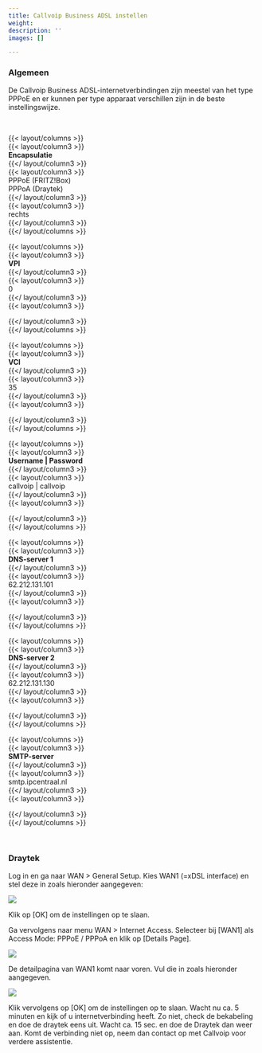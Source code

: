 ```yaml
---
title: Callvoip Business ADSL instellen
weight: 
description: ''
images: []

---
```

### Algemeen

De Callvoip Business ADSL-internetverbindingen zijn meestel van het type PPPoE en er kunnen per type apparaat verschillen zijn in de beste instellingswijze.

<br>

{{< layout/columns >}}  
 {{< layout/column3 >}}  
**Encapsulatie**  
 {{</ layout/column3 >}}  
 {{< layout/column3 >}}  
PPPoE (FRITZ!Box)  
PPPoA (Draytek)  
 {{</ layout/column3 >}}  
 {{< layout/column3 >}}  
 rechts  
 {{</ layout/column3 >}}  
{{</ layout/columns >}}

{{< layout/columns >}}  
 {{< layout/column3 >}}  
**VPI**  
 {{</ layout/column3 >}}  
 {{< layout/column3 >}}  
0  
 {{</ layout/column3 >}}  
 {{< layout/column3 >}}  
  
 {{</ layout/column3 >}}  
{{</ layout/columns >}}

{{< layout/columns >}}  
 {{< layout/column3 >}}  
**VCI**  
 {{</ layout/column3 >}}  
 {{< layout/column3 >}}  
35  
 {{</ layout/column3 >}}  
 {{< layout/column3 >}}  
  
 {{</ layout/column3 >}}  
{{</ layout/columns >}}

{{< layout/columns >}}  
 {{< layout/column3 >}}  
**Username | Password**  
 {{</ layout/column3 >}}  
 {{< layout/column3 >}}  
callvoip | callvoip  
 {{</ layout/column3 >}}  
 {{< layout/column3 >}}  
  
 {{</ layout/column3 >}}  
{{</ layout/columns >}}

{{< layout/columns >}}  
 {{< layout/column3 >}}  
**DNS-server 1**  
 {{</ layout/column3 >}}  
 {{< layout/column3 >}}  
62\.212.131.101  
 {{</ layout/column3 >}}  
 {{< layout/column3 >}}  
  
 {{</ layout/column3 >}}  
{{</ layout/columns >}}

{{< layout/columns >}}  
 {{< layout/column3 >}}  
**DNS-server 2**  
 {{</ layout/column3 >}}  
 {{< layout/column3 >}}  
62\.212.131.130  
 {{</ layout/column3 >}}  
 {{< layout/column3 >}}  
  
 {{</ layout/column3 >}}  
{{</ layout/columns >}}

{{< layout/columns >}}  
 {{< layout/column3 >}}  
**SMTP-server**  
 {{</ layout/column3 >}}  
 {{< layout/column3 >}}  
smtp.ipcentraal.nl  
 {{</ layout/column3 >}}  
 {{< layout/column3 >}}  
  
 {{</ layout/column3 >}}  
{{</ layout/columns >}}

<br>

### Draytek

Log in en ga naar WAN > General Setup. Kies WAN1 (=xDSL interface) en stel deze in zoals hieronder aangegeven:

![](https://res.cloudinary.com/callvoip/image/upload/v1565009325/support-dsl-draytek_rf7fj8.png)

Klik op \[OK\] om de instellingen op te slaan.

Ga vervolgens naar menu WAN > Internet Access. Selecteer bij \[WAN1\] als Access Mode: PPPoE / PPPoA en klik op \[Details Page\].

![](https://res.cloudinary.com/callvoip/image/upload/v1565009339/support-dsl-draytek2_bk4ly8.png)

De detailpagina van WAN1 komt naar voren. Vul die in zoals hieronder aangegeven.

![](https://res.cloudinary.com/callvoip/image/upload/v1565009358/support-dsl-draytek3_xruczl.png)

Klik vervolgens op \[OK\] om de instellingen op te slaan. Wacht nu ca. 5 minuten en kijk of u internetverbinding heeft. Zo niet, check de bekabeling en doe de draytek eens uit. Wacht ca. 15 sec. en doe de Draytek dan weer aan. Komt de verbinding niet op, neem dan contact op met Callvoip voor verdere assistentie.